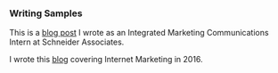 ### Writing Samples
This is a [blog post](https://www.schneiderpr.com/blog/sa-welcomes-former-intern-heidi-as-account-coordinator/) I wrote as an Integrated Marketing Communications Intern at Schneider Associates.

I wrote this [blog](https://mollyontheinternet2016.tumblr.com/) covering Internet Marketing in 2016.
